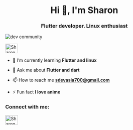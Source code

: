 <h1 align="center">Hi 👋, I'm Sharon</h1>
<h3 align="center">Flutter developer. Linux enthusiast</h3>

<p align="left"> <img src="https://shaderone.github.io/slc/" alt="dev community" /> </p>


<p align="left"> <a href="https://www.github.com/shaderone" target="blank"><img align="center" src="https://avatars.githubusercontent.com/u/71751576?v=4" alt="Sharon Shaji" height="30" width="40" /></a> </p>

- 🌱 I’m currently learning **Flutter and linux**

- 💬 Ask me about **Flutter and dart**

- 📫 How to reach me **sdevasia700@gmail.com**

- ⚡ Fun fact **I love anime**

<h3 align="left">Connect with me:</h3>
<p align="left">
<a href="https://www.github.com/shaderone" target="blank"><img align="center" src="https://avatars.githubusercontent.com/u/71751576?v=4" alt="Sharon Shaji" height="30" width="40" /></a>
</p>
